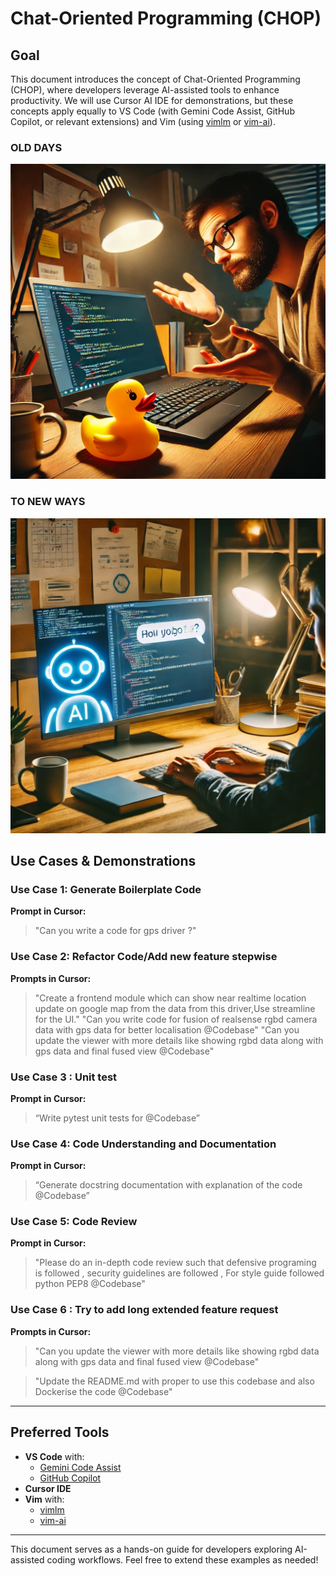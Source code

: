 # Chat-Oriented Programming (CHOP)

## Goal
This document introduces the concept of Chat-Oriented Programming (CHOP), where developers leverage AI-assisted tools to enhance productivity. We will use Cursor AI IDE for demonstrations, but these concepts apply equally to VS Code (with Gemini Code Assist, GitHub Copilot, or relevant extensions) and Vim (using [vimlm](https://github.com/JosefAlbers/vimlm) or [vim-ai](https://github.com/madox2/vim-ai)).

### **OLD DAYS**
![Alt text](./img/RubberDuckProgramming.jpeg)

### **TO NEW WAYS** 

![Alt text](./img/CHOP.jpeg)


## Use Cases & Demonstrations

### **Use Case 1: Generate Boilerplate Code**

**Prompt in Cursor:**  
>"Can you write a code for gps driver ?"


### **Use Case 2: Refactor Code/Add new feature stepwise** 

**Prompts in Cursor:**  
>"Create a frontend module which can show near realtime location update on google map from the data from this driver,Use streamline for the UI."
>"Can you write code for fusion of realsense rgbd camera data with gps data for better localisation @Codebase"
>"Can you update the viewer with more details like showing rgbd data along with gps data and final fused view @Codebase"


### **Use Case 3 : Unit test** 

**Prompt in Cursor:**
>“Write pytest unit tests for @Codebase”

### **Use Case 4: Code Understanding and Documentation**

**Prompt in Cursor:**
>“Generate docstring documentation with explanation of the code @Codebase”

### **Use Case 5: Code Review** 

**Prompt in Cursor:**
>"Please do an in-depth code review such that defensive programing is followed ,  security guidelines are followed , For style guide followed python PEP8 @Codebase"


### **Use Case 6 : Try to add long extended feature request**

**Prompts in Cursor:**
>"Can you update the viewer with more details like showing rgbd data along with gps data and final fused view @Codebase"

>"Update the README.md with proper to use this codebase and also Dockerise the code @Codebase"






---

## Preferred Tools
- **VS Code** with:
  - [Gemini Code Assist](https://code.google.com/)
  - [GitHub Copilot](https://github.com/features/copilot)
- **Cursor IDE**
- **Vim** with:
  - [vimlm](https://github.com/JosefAlbers/vimlm)
  - [vim-ai](https://github.com/madox2/vim-ai)

---

This document serves as a hands-on guide for developers exploring AI-assisted coding workflows. Feel free to extend these examples as needed!
